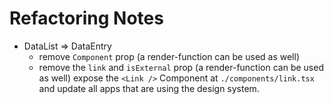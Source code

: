# Refactoring Notes

- DataList => DataEntry
    - remove `Component` prop (a render-function can be used as well)
    - remove the `link` and `isExternal` prop (a render-function can be used as well) expose the `<Link />` Component at `./components/link.tsx` and update all apps that are using the design system.
